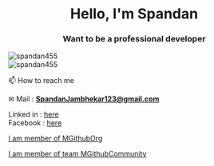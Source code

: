 


<h1 align="center">Hello, I'm Spandan</h1>
<h3 align="center">Want to be a professional developer</h3>

  


   <img src="https://github-stats-alpha.vercel.app/api?username=spandan455&cc=20232a&ic=61dafb&tc=fff&bc=20232a" alt="spandan455" align="center" />
   

<div>

  
<img src="https://github-readme-stats.vercel.app/api/top-langs/?username=spandan455&show_icons=true&theme=react&hide_border=true&border_radius=20px" alt="spandan455" align="center" />
  
<div/>
  
  📫 How to reach me 

✉ Mail : **SpandanJambhekar123@gmail.com** 

Linked in : <a href="https://www.linkedin.com/in/spandan-jambhekar-289773229/" target="_blank" >here</a>  
Facebook  : <a href="https://www.facebook.com/profile.php?id=100077408381686" target="_blank" >here</a> 



[I am member of MGithubOrg](https://github.com/orgs/MGithubOrg)

[I am member of team MGithubCommunity](https://github.com/orgs/MGithubOrg/teams/mgithubcommunity)







